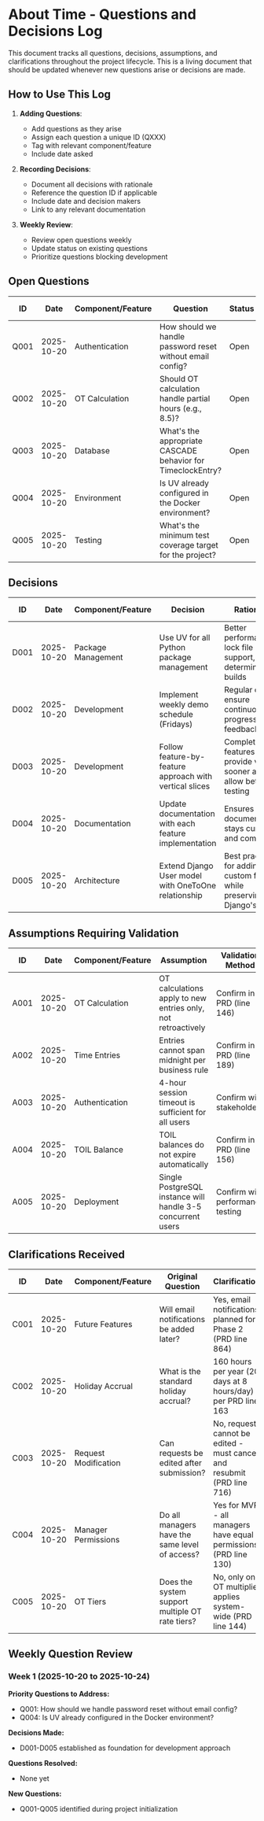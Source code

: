 # About Time - Questions and Decisions Log

This document tracks all questions, decisions, assumptions, and clarifications throughout the project lifecycle. This is a living document that should be updated whenever new questions arise or decisions are made.

## How to Use This Log

1. **Adding Questions**:
   - Add questions as they arise
   - Assign each question a unique ID (QXXX)
   - Tag with relevant component/feature
   - Include date asked

2. **Recording Decisions**:
   - Document all decisions with rationale
   - Reference the question ID if applicable
   - Include date and decision makers
   - Link to any relevant documentation

3. **Weekly Review**:
   - Review open questions weekly
   - Update status on existing questions
   - Prioritize questions blocking development

## Open Questions

| ID    | Date       | Component/Feature | Question                                                | Status      | Priority | Assigned To |
|-------|------------|------------------|--------------------------------------------------------|-------------|----------|-------------|
| Q001  | 2025-10-20 | Authentication   | How should we handle password reset without email config? | Open        | High     | -           |
| Q002  | 2025-10-20 | OT Calculation   | Should OT calculation handle partial hours (e.g., 8.5)?   | Open        | Medium   | -           |
| Q003  | 2025-10-20 | Database         | What's the appropriate CASCADE behavior for TimeclockEntry? | Open        | Medium   | -           |
| Q004  | 2025-10-20 | Environment      | Is UV already configured in the Docker environment?       | Open        | High     | -           |
| Q005  | 2025-10-20 | Testing          | What's the minimum test coverage target for the project?  | Open        | Medium   | -           |

## Decisions

| ID    | Date       | Component/Feature | Decision                                              | Rationale                                           | Made By    | Related Question |
|-------|------------|------------------|-------------------------------------------------------|-----------------------------------------------------|------------|------------------|
| D001  | 2025-10-20 | Package Management | Use UV for all Python package management              | Better performance, lock file support, deterministic builds | Team       | -                |
| D002  | 2025-10-20 | Development      | Implement weekly demo schedule (Fridays)              | Regular demos ensure continuous progress and feedback | Team       | -                |
| D003  | 2025-10-20 | Development      | Follow feature-by-feature approach with vertical slices | Complete features provide value sooner and allow better testing | Team | -    |
| D004  | 2025-10-20 | Documentation    | Update documentation with each feature implementation  | Ensures documentation stays current and complete     | Team       | -                |
| D005  | 2025-10-20 | Architecture     | Extend Django User model with OneToOne relationship    | Best practice for adding custom fields while preserving Django's auth | Team | -   |

## Assumptions Requiring Validation

| ID    | Date       | Component/Feature | Assumption                                           | Validation Method                                  | Status     | Priority |
|-------|------------|------------------|-----------------------------------------------------|---------------------------------------------------|------------|----------|
| A001  | 2025-10-20 | OT Calculation   | OT calculations apply to new entries only, not retroactively | Confirm in PRD (line 146)                         | Validated  | High     |
| A002  | 2025-10-20 | Time Entries     | Entries cannot span midnight per business rule       | Confirm in PRD (line 189)                         | Validated  | High     |
| A003  | 2025-10-20 | Authentication   | 4-hour session timeout is sufficient for all users   | Confirm with stakeholders                         | Pending    | Medium   |
| A004  | 2025-10-20 | TOIL Balance     | TOIL balances do not expire automatically            | Confirm in PRD (line 156)                         | Validated  | Medium   |
| A005  | 2025-10-20 | Deployment       | Single PostgreSQL instance will handle 3-5 concurrent users | Confirm with performance testing               | Pending    | Low      |

## Clarifications Received

| ID    | Date       | Component/Feature | Original Question                                   | Clarification                                      | Source     |
|-------|------------|------------------|-----------------------------------------------------|---------------------------------------------------|------------|
| C001  | 2025-10-20 | Future Features   | Will email notifications be added later?             | Yes, email notifications planned for Phase 2 (PRD line 864) | PRD        |
| C002  | 2025-10-20 | Holiday Accrual   | What is the standard holiday accrual?                | 160 hours per year (20 days at 8 hours/day) per PRD line 163 | PRD        |
| C003  | 2025-10-20 | Request Modification | Can requests be edited after submission?           | No, requests cannot be edited - must cancel and resubmit (PRD line 716) | PRD        |
| C004  | 2025-10-20 | Manager Permissions | Do all managers have the same level of access?      | Yes for MVP - all managers have equal permissions (PRD line 130) | PRD        |
| C005  | 2025-10-20 | OT Tiers          | Does the system support multiple OT rate tiers?      | No, only one OT multiplier applies system-wide (PRD line 144) | PRD        |

## Weekly Question Review

### Week 1 (2025-10-20 to 2025-10-24)

**Priority Questions to Address:**
- Q001: How should we handle password reset without email config?
- Q004: Is UV already configured in the Docker environment?

**Decisions Made:**
- D001-D005 established as foundation for development approach

**Questions Resolved:**
- None yet

**New Questions:**
- Q001-Q005 identified during project initialization
